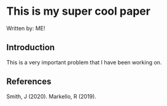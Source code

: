 # This is my super cool paper
Written by: ME!

## Introduction

This is a very important problem that I have been working on.

## References

Smith, J (2020).
Markello, R (2019).
